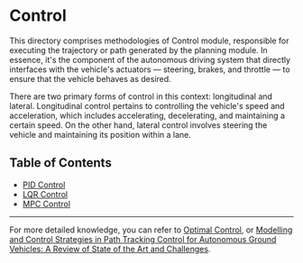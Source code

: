 # Control

This directory comprises methodologies of Control module, responsible for executing the trajectory or path generated by the planning module. In essence, it's the component of the autonomous driving system that directly interfaces with the vehicle's actuators — steering, brakes, and throttle — to ensure that the vehicle behaves as desired.

There are two primary forms of control in this context: longitudinal and lateral. Longitudinal control pertains to controlling the vehicle's speed and acceleration, which includes accelerating, decelerating, and maintaining a certain speed. On the other hand, lateral control involves steering the vehicle and maintaining its position within a lane.

## Table of Contents

* [PID Control](PID.md)
* [LQR Control](LQR.md)
* [MPC Control](MPC.md)

---

For more detailed knowledge, you can refer to [Optimal Control](https://books.google.com/books?hl=en&lr=lang_en|lang_ja&id=U3Gtlot_hYEC&oi=fnd&pg=PR11&dq=optimal+control&ots=wcdrD5CAkr&sig=NFYzg6q7k3TUau_IoWGLIWUG7yc), or [Modelling and Control Strategies in Path Tracking Control for Autonomous Ground Vehicles: A Review of State of the Art and Challenges](https://pdf.sciencedirectassets.com/271438/1-s2.0-S0022489822X00062/1-s2.0-S0022489822000714/main.pdf?X-Amz-Security-Token=IQoJb3JpZ2luX2VjEID%2F%2F%2F%2F%2F%2F%2F%2F%2F%2FwEaCXVzLWVhc3QtMSJHMEUCIQD2rCWTYTQTUVLzeOBFJyevA3Yz2A%2BB6N%2FMBsu5%2BGS0AwIgdK2TphZJ2fPcagCqLAcoCjWcZ%2BZioUlMdWVZ18WBWj4qvAUI6f%2F%2F%2F%2F%2F%2F%2F%2F%2F%2FARAFGgwwNTkwMDM1NDY4NjUiDJkKwIrCqfkjoSG34yqQBQdY9cpBJ%2BZiN3CrNq%2BvhriRBuUigv2Pvg%2BkRCk05ZYH4OJUbDXw4hbA9eN%2FtxO73jA0kfCkAJfySYglGL%2FFUaLnwhsKeV%2FqH64iAlRVwFMrDoj2Qq4MiI7vwHxNkGhyldaaQRH3F2npUAYMR8%2Ffp%2FyOyaAEHUT2dXEfbkRix3IVDnj9HnW5ulObn41T4SrubAI%2F7oMbfhZkfW8Ky6ih0LgFODTPJlG0FOcfuYJK09ydCLzA3KoEF%2Bx%2B9ZMkvaJaki6q%2Fb09cl2JJ0BXm%2B%2FYZ8jo3trIboyT%2FMqdhifynw%2F5UtfmpgQiUvqPipQeLi8i69isNEMLN2pLrr3ooU40lfW55hYciborB939kGHZ3%2Fge5by8MhHNHl75vXj8dVgIJwbd7RydEm7oyxem5%2FIWdIU4nlCgWFLlGVeejTEWXHqr7aWoQLWoz%2BRgJb4rFibAc%2Fnz8p7Rxl6ahwaEsUzymZvJdkJEMmXiJU9GnFbMBMICR3a4xFKyBrzxkGUh3Kl2aO6WoGItBSgRC3XP6iCfrE7pPcD6NcwSoQlRPb39ESLKIBkD52onLBp04n1DUNSXuCFDF27unArVGTLsNVrD23kKOEE8sY1CG%2FArXg6A0ec0oliXVzQtc1mCj978ld1wdaFb4Kmnuoj0m4Yw1XG20OZRSSzTwUSLK%2B3Pun6Uc%2BOTlfAIrMvgAorRpuXdPZLnR7oMRm6481jZ9D%2FEIpAUIIJrVqz3QsIUKPjTtfkh3qNfkQWqy95cDFOdqyUI1LPKMi2QrUzG4AWmfE0QelnZaBTA8OQY%2BfMDTsV5CmSRvapCgBfkOz6snh6eikvGvAtFM3adGTEHPnX%2BfxNwTl0odp%2Bvubpa%2Fxbstiu8h5QbZbg%2BMNDziaUGOrEBBXx73LDXuYWo5O23orU%2BUC2FaJbXpoKb4Ms1S6g5H88xgCFLqgmxtw4HRvHuKReam%2FryvI%2FyrNgsuezjswc%2BAtkeT3Bw0aGSiUbgztuB6h2wnuk8egJG%2BQ9aG8kAOzuo%2BvS8tiDQsSce%2B%2F9Jh06eS7kjwCqnhx5e6P39jWjrQOBGn%2BhK3kXE4KL3nVt6arZHjsUqrwkOUiklwQcxMMWhcyxErNIb5JjSz9ahmkuCSX4F&X-Amz-Algorithm=AWS4-HMAC-SHA256&X-Amz-Date=20230703T081926Z&X-Amz-SignedHeaders=host&X-Amz-Expires=299&X-Amz-Credential=ASIAQ3PHCVTY2IONEZ46%2F20230703%2Fus-east-1%2Fs3%2Faws4_request&X-Amz-Signature=9f7b15999f2836539376ec585a34f62bbf66573b84e8d9873709405bbc8401b4&hash=37618c346934e70483f5dbb1d8c306b5a2cd17cbbc98b6e19d7d712aee8dfee6&host=68042c943591013ac2b2430a89b270f6af2c76d8dfd086a07176afe7c76c2c61&pii=S0022489822000714&tid=spdf-13513de0-f29f-4643-a99e-0a8842ca8be0&sid=f555142d355c7841a438864088602d45b919gxrqa&type=client&tsoh=d3d3LnNjaWVuY2VkaXJlY3QuY29t&ua=0f16520a540603515003&rr=7e0db41a9d982089&cc=jp).